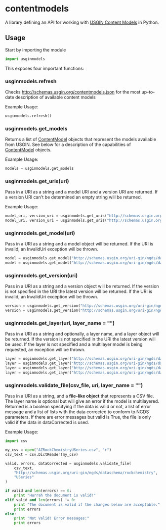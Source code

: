 # contentmodels

A library defining an API for working with [USGIN Content Models](http://schemas.usgin.org/models) in Python.

## Usage

Start by importing the module

```python
import usginmodels
```

This exposes four important functions:

### usginmodels.refresh

Checks http://schemas.usgin.org/contentmodels.json for the most up-to-date description of available content models

Example Usage:

```python
usginmodels.refresh()
```

### usginmodels.get_models

Returns a list of [ContentModel](#contentmodels) objects that represent the models available from USGIN. See below
for a description of the capabilities of [ContentModel](#contentmodels) objects.

Example Usage:

```python
models = usginmodels.get_models
```

### usginmodels.get_uris(uri)

Pass in a URI as a string and a model URI and a version URI are returned. If a version URI can't be determined an empty string will be returned.

Example Usage:

```python
model_uri, version_uri = usginmodels.get_uris("http://schemas.usgin.org/uri-gin/ngds/dataschema/activefault")
model_uri, version_uri = usginmodels.get_uris("http://schemas.usgin.org/uri-gin/ngds/dataschema/activefault/1.2")
```

### usginmodels.get_model(uri)

Pass in a URI as a string and a model object will be returned. If the URI is invalid, an InvalidUri exception will be thrown.

```python
model = usginmodels.get_model("http://schemas.usgin.org/uri-gin/ngds/dataschema/activefault/1.1")
model = usginmodels.get_model("http://schemas.usgin.org/uri-gin/ngds/dataschema/activefault")
```

### usginmodels.get_version(uri)

Pass in a URI as a string and a version object will be returned. If the version is not specified in the URI the latest version will be returned. If the URI is invalid, an InvalidUri exception will be thrown.

```python
version = usginmodels.get_version("http://schemas.usgin.org/uri-gin/ngds/dataschema/activefault/1.1")
version = usginmodels.get_version("http://schemas.usgin.org/uri-gin/ngds/dataschema/activefault")
```

### usginmodels.get_layer(uri, layer_name = "")

Pass in a URI as a string and optionally, a layer name, and a layer object will be returned. If the version is not specified in the URI the latest version will be used. If the layer is not specified and a multilayer model is being requested, an exception will be thrown.

```python
layer = usginmodels.get_layer("http://schemas.usgin.org/uri-gin/ngds/dataschema/activefault/1.1")
layer = usginmodels.get_layer("http://schemas.usgin.org/uri-gin/ngds/dataschema/activefault")
layer = usginmodels.get_layer("http://schemas.usgin.org/uri-gin/ngds/dataschema/rockchemistry/0.4", 'USeries')
layer = usginmodels.get_layer("http://schemas.usgin.org/uri-gin/ngds/dataschema/rockchemistry", 'USeries')
```

### usginmodels.validate_file(csv_file, uri, layer_name = "")

Pass in a URI as a string, and a **file-like object** that represents a CSV file. The layer name is optional but will give an error if the model is multilayered. Returned is a boolean specifying if the data is valid or not, a list of error message and a list of lists with the data corrected to conform to NGDS parameters. If there are error messages but valid is True, the file is only valid if the data in dataCorrected is used.

Example Usage:

```python
import csv

my_csv = open("AZRockChemistryUSeries.csv", "r")
csv_text = csv.DictReader(my_csv)

valid, errors, dataCorrected = usginmodels.validate_file(
    csv_text,
    "http://schemas.usgin.org/uri-gin/ngds/dataschema/rockchemistry",
    "USeries"
)

if valid and len(errors) == 0:
    print "Hurrah the document is valid!"
elif valid and len(errors) != 0:
    print "The document is valid if the changes below are acceptable."
    print errors
else:
    print "Not Valid! Error messages:"
    print errors
```